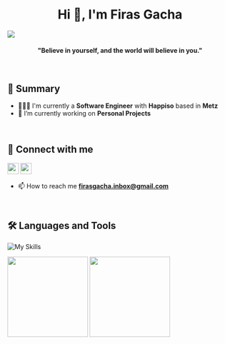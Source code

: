 <h1 align="center">Hi 👋, I'm Firas Gacha</h1>

<image src="https://camo.githubusercontent.com/07b047331ba9023ea7234e374f2bf9fcc2fc8c4a9117772f7584c877690743c0/68747470733a2f2f692e70696e696d672e636f6d2f6f726967696e616c732f32662f66342f32382f32666634323830303666336164653566313062656163363933373230363261622e676966" />

<h4 align="center">"Believe in yourself, and the world will believe in you."</h4>
<br/>

## 🚀 Summary

- 👨🏻‍💻 I'm currently a **Software Engineer** with **Happiso** based in **Metz**
- 🔭 I’m currently working on **Personal Projects**

<br/>

## 🔗 Connect with me

<p>
  <a href="https://www.linkedin.com/in/firasgacha"><img src="https://img.shields.io/badge/linkedin-%230077B5.svg?&style=for-the-badge&logo=linkedin&logoColor=white" height=25></a> 
  <a href="https://linktr.ee/firasgacha"><img src="https://img.shields.io/badge/linktree-%254f1a.svg?&style=for-the-badge&logo=linktree&logoColor=white" height=25></a> 
</p>

- 📫 How to reach me **firasgacha.inbox@gmail.com**

<br/>

## 🛠 Languages and Tools

![My Skills](https://skillicons.dev/icons?i=react,ts,laravel,docker,nginx,php,css,tailwind,mysql,postgres,nodejs,mongodb,expressjs,git,github,gitlab,stackoverflow,linux,vscode)

<a><img src="https://github-readme-stats.vercel.app/api?username=firasgacha&show_icons=true&theme=swift" height="180"/></a>
<a><img src="https://github-readme-stats.vercel.app/api/top-langs/?username=firasgacha&theme=swift&layout=compact&hide=css" height="180"/></a>



